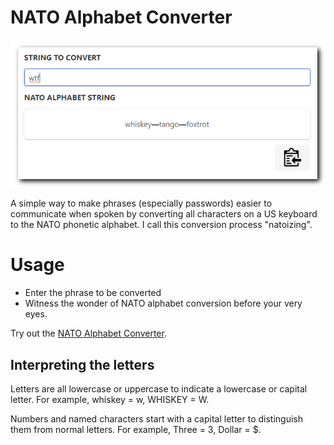 # NATO Alphabet Converter

![](nato-alphabet-converter.png)

A simple way to make phrases (especially passwords) easier to communicate when spoken by converting all characters on a US keyboard to the NATO phonetic alphabet. I call this conversion process "natoizing".

# Usage

* Enter the phrase to be converted
* Witness the wonder of NATO alphabet conversion before your very eyes.

Try out the [NATO Alphabet Converter](https://natoize.danhersam.com/).

## Interpreting the letters

Letters are all lowercase or uppercase to indicate a lowercase or capital letter. For example, whiskey = w, WHISKEY = W.

Numbers and named characters start with a capital letter to distinguish them from normal letters. For example, Three = 3, Dollar = $.
